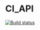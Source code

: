 # CI_API

[![Build status](https://ci.appveyor.com/api/projects/status/v245rhii8htexyvp?svg=true)](https://ci.appveyor.com/project/TrollFrosT/ci-api)
